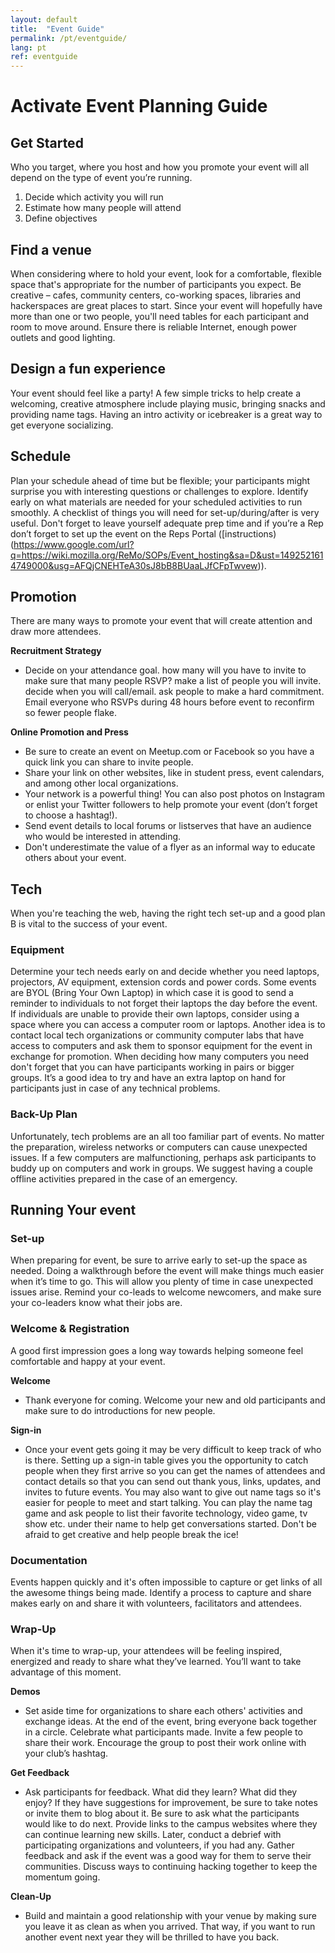 ```yaml
---
layout: default
title:  "Event Guide"
permalink: /pt/eventguide/
lang: pt
ref: eventguide
---
```


# Activate Event Planning Guide

## Get Started

Who you target, where you host and how you promote your event will all depend on the type of event you’re running.

1. Decide which activity you will run
2. Estimate how many people will attend
3. Define objectives

## Find a venue

When considering where to hold your event, look for a comfortable, flexible space that's appropriate for the number of participants you expect. Be creative – cafes, community centers, co-working spaces, libraries and hackerspaces are great places to start. Since your event will hopefully have more than one or two people, you'll need tables for each participant and room to move around. Ensure there is reliable Internet, enough power outlets and good lighting.

## Design a fun experience
Your event should feel like a party! A few simple tricks to help create a welcoming, creative atmosphere include playing music, bringing snacks and providing name tags. Having an intro activity or icebreaker is a great way to get everyone socializing.

## Schedule
Plan your schedule ahead of time but be flexible; your participants might surprise you with interesting questions or challenges to explore. Identify early on what materials are needed for your scheduled activities to run smoothly. A checklist of things you will need for set-up/during/after is very useful. Don't forget to leave yourself adequate prep time and if you’re a Rep don’t forget to set up the event on the Reps Portal ([instructions)(https://www.google.com/url?q=https://wiki.mozilla.org/ReMo/SOPs/Event_hosting&sa=D&ust=1492521614749000&usg=AFQjCNEHTeA30sJ8bB8BUaaLJfCFpTwvew)).

## Promotion
There are many ways to promote your event that will create attention and draw more attendees.

**Recruitment Strategy**

* Decide on your attendance goal. how many will you have to invite to make sure that many people RSVP? make a list of people you will invite. decide when you will call/email. ask people to make a hard commitment. Email everyone who RSVPs during 48 hours before event to reconfirm so fewer people flake.

**Online Promotion and Press**

* Be sure to create an event on Meetup.com or Facebook so you have a quick link you can share to invite people.
* Share your link on other websites, like in student press, event calendars, and among other local organizations.
* Your network is a powerful thing! You can also post photos on Instagram or enlist your Twitter followers to help promote your event (don’t forget to choose a hashtag!).
 * Send event details to local forums or listserves that have an audience who would be interested in attending.
 * Don't underestimate the value of a flyer as an informal way to educate others about your event.

## Tech
When you're teaching the web, having the right tech set-up and a good plan B is vital to the success of your event.

### Equipment

Determine your tech needs early on and decide whether you need laptops, projectors, AV equipment, extension cords and power cords. Some events are BYOL (Bring Your Own Laptop) in which case it is good to send a reminder to individuals to not forget their laptops the day before the event. If individuals are unable to provide their own laptops, consider using a space where you can access a computer room or laptops. Another idea is to contact local tech organizations or community computer labs that have access to computers and ask them to sponsor equipment for the event in exchange for promotion. When deciding how many computers you need don't forget that you can have participants working in pairs or bigger groups. It’s a good idea to try and have an extra laptop on hand for participants just in case of any technical problems.

### Back-Up Plan

Unfortunately, tech problems are an all too familiar part of events. No matter the preparation, wireless networks or computers can cause unexpected issues. If a few computers are malfunctioning, perhaps ask participants to buddy up on computers and work in groups. We suggest having a couple offline activities prepared in the case of an emergency.

## Running Your event

### Set-up

When preparing for event, be sure to arrive early to set-up the space as needed. Doing a walkthrough before the event will make things much easier when it’s time to go. This will allow you plenty of time in case unexpected issues arise. Remind your co-leads to welcome newcomers, and make sure your co-leaders know what their jobs are.

### Welcome & Registration
A good first impression goes a long way towards helping someone feel comfortable and happy at your event.

**Welcome**

* Thank everyone for coming. Welcome your new and old participants and make sure to do introductions for new people.  

**Sign-in**

* Once your event gets going it may be very difficult to keep track of who is there. Setting up a sign-in table gives you the opportunity to catch people when they first arrive so you can get the names of attendees and contact details so that you can send out thank yous, links, updates, and invites to future events. You may also want to give out name tags so it's easier for people to meet and start talking. You can play the name tag game and ask people to list their favorite technology, video game, tv show etc. under their name to help get conversations started. Don't be afraid to get creative and help people break the ice!

### Documentation
Events happen quickly and it's often impossible to capture or get links of all the awesome things being made. Identify a process to capture and share makes early on and share it with volunteers, facilitators and attendees.

### Wrap-Up
When it's time to wrap-up, your attendees will be feeling inspired, energized and ready to share what they’ve learned. You’ll want to take advantage of this moment.

**Demos**

* Set aside time for organizations to share each others' activities and exchange ideas. At the end of the event, bring everyone back together in a circle. Celebrate what participants made. Invite a few people to share their work. Encourage the group to post their work online with your club’s hashtag.

**Get Feedback**

* Ask participants for feedback. What did they learn? What did they enjoy? If they have suggestions for improvement, be sure to take notes or invite them to blog about it. Be sure to ask what the participants would like to do next. Provide links to the campus websites where they can continue learning new skills. Later, conduct a debrief with participating organizations and volunteers, if you had any. Gather feedback and ask if the event was a good way for them to serve their communities. Discuss ways to continuing hacking together to keep the momentum going.

**Clean-Up**

* Build and maintain a good relationship with your venue by making sure you leave it as clean as when you arrived. That way, if you want to run another event next year they will be thrilled to have you back.
